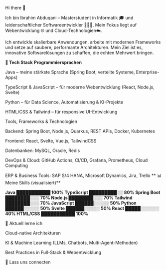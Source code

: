 Hi there 👋

Ich bin Ibrahim Abduqani – Masterstudent in Informatik 🎓 und leidenschaftlicher Softwareentwickler 👨🏾‍💻.
Mein Fokus liegt auf Webentwicklung 🌐 und Cloud-Technologien☁️.

Ich entwickle skalierbare Anwendungen, arbeite mit modernen Frameworks und setze auf saubere, performante Architekturen. Mein Ziel ist es, innovative Softwarelösungen zu schaffen, die echten Mehrwert bringen.

**🚀 Tech Stack**
**Programmiersprachen**

Java – meine stärkste Sprache (Spring Boot, verteilte Systeme, Enterprise-Apps)

TypeScript & JavaScript – für moderne Webentwicklung (React, Node.js, Svelte)

Python – für Data Science, Automatisierung & KI-Projekte

HTML/CSS & Tailwind – für responsive UI-Entwicklung

Tools, Frameworks & Technologien

Backend: Spring Boot, Node.js, Quarkus, REST APIs, Docker, Kubernetes

Frontend: React, Svelte, Vue.js, TailwindCSS

Datenbanken: MySQL, Oracle, Redis

DevOps & Cloud: GitHub Actions, CI/CD, Grafana, Prometheus, Cloud Computing

ERP & Business Tools: SAP S/4 HANA, Microsoft Dynamics, Jira, Trello
**
📊 Meine Skills (visualisiert)**

**Java ███████████ 100%
TypeScript █████████░░ 80%
Spring Boot ████████░░░ 70%
Node.js ████████░░░ 70%
Tailwind ████████░░░ 70%
JavaScript ██████░░░░░ 50%
Python ██████░░░░░ 50%
Svelte ██████░░░░░ 50%
React █████░░░░░░ 40%
HTML/CSS ███████████ 100%**

🌱 Aktuell lerne ich

Cloud-native Architekturen

KI & Machine Learning (LLMs, Chatbots, Multi-Agent-Methoden)

Best Practices in Full-Stack & Webentwicklung

🤝 Lass uns connecten
